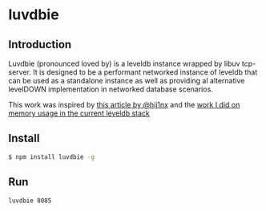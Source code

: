 # luvdbie 

## Introduction 

Luvdbie (pronounced loved by) is a leveldb instance wrapped by libuv tcp-server.
It is designed to be a performant networked instance of leveldb that can be used as a standalone instance as well as providing al alternative levelDOWN implementation in networked database scenarios.

This work was inspired by [this article by @hij1nx](https://medium.com/p/37a93d4e0013) and the [work I did on memory usage in the current leveldb stack](https://github.com/rvagg/node-levelup/issues/171) 

## Install

```bash
$ npm install luvdbie -g
```

## Run

```
luvdbie 8085
```


